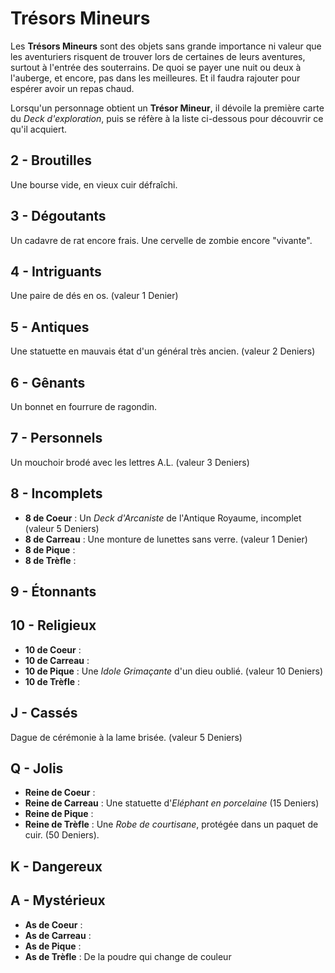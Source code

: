 # Trésors Mineurs

Les **Trésors Mineurs** sont des objets sans grande importance ni valeur que les aventuriers risquent de trouver lors de certaines de leurs aventures, surtout à l'entrée des souterrains. De quoi se payer une nuit ou deux à l'auberge, et encore, pas dans les meilleures. Et il faudra rajouter pour espérer avoir un repas chaud.

Lorsqu'un personnage obtient un **Trésor Mineur**, il dévoile la première carte du _Deck d'exploration_, puis se réfère à la liste ci-dessous pour découvrir ce qu'il acquiert.

## 2 - Broutilles

Une bourse vide, en vieux cuir défraîchi.

## 3 - Dégoutants

Un cadavre de rat encore frais.
Une cervelle de zombie encore "vivante".

## 4 - Intriguants

Une paire de dés en os. (valeur 1 Denier)

## 5 - Antiques

Une statuette en mauvais état d'un général très ancien. (valeur 2 Deniers)

## 6 - Gênants

Un bonnet en fourrure de ragondin.

## 7 - Personnels

Un mouchoir brodé avec les lettres A.L. (valeur 3 Deniers)

## 8 - Incomplets

* **8 de Coeur** : Un _Deck d'Arcaniste_ de l'Antique Royaume, incomplet (valeur 5 Deniers)
* **8 de Carreau** : Une monture de lunettes sans verre. (valeur 1 Denier)
* **8 de Pique** :
* **8 de Trèfle** :

## 9 - Étonnants


## 10 - Religieux

* **10 de Coeur** :
* **10 de Carreau** :
* **10 de Pique** : Une _Idole Grimaçante_ d'un dieu oublié. (valeur 10 Deniers)
* **10 de Trèfle** :


## J - Cassés

Dague de cérémonie à la lame brisée. (valeur 5 Deniers)

## Q - Jolis

* **Reine de Coeur** :
* **Reine de Carreau** : Une statuette d'_Eléphant en porcelaine_ (15 Deniers)
* **Reine de Pique** :
* **Reine de Trèfle** : Une _Robe de courtisane_, protégée dans un paquet de cuir. (50 Deniers).

## K - Dangereux

## A - Mystérieux

* **As de Coeur** :
* **As de Carreau** :
* **As de Pique** :
* **As de Trèfle** : De la poudre qui change de couleur
